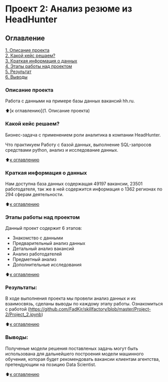 # Проект 2: Анализ резюме из HeadHunter

## Оглавление  
[1. Описание проекта](https://github.com/FadKir/skillfactory/blob/master/Project-2/README.md)  
[2. Какой кейс решаем?](https://github.com/FadKir/skillfactory/blob/master/Project-2/README.md)  
[3. Краткая информация о данных](https://github.com/FadKir/skillfactory/blob/master/Project-2/README.md)  
[4. Этапы работы над проектом](https://github.com/FadKir/skillfactory/blob/master/Project-2/README.md)  
[5. Результат](https://github.com/FadKir/skillfactory/blob/master/Project-2/README.md)    
[6. Выводы](https://github.com/FadKir/skillfactory/blob/master/Project-2/README.md) 

### Описание проекта    
Работа с данными на примере базы данных вакансий hh.ru.

:arrow_up:[к оглавлению](1. Описание проекта)

### Какой кейс решаем?    
Бизнес-задача с применением роли аналитика в компании HeadHunter.

Что практикуем
Работу с базой данных, выполнение SQL-запросов средствами python, анализ и исследование данных.

:arrow_up:[к оглавлению](https://github.com/FadKir/skillfactory/blob/master/Project-2/README.md)

### Краткая информация о данных
Нам доступна база данных содержащая 49197 вакансии, 23501 работодателя, так же в ней содержится информация о 1362 регионах по 294 сферам деятельности.
  
:arrow_up:[к оглавлению](https://github.com/FadKir/skillfactory/blob/master/Project-2/README.md)


### Этапы работы над проектом  
Данный проект содержит 6 этапов:
   - Знакомство с данными 
   - Предварительный анализ данных
   - Детальный анализ вакансий
   - Анализ работодателей
   - Предметный анализ
   - Дополнительные исследования

:arrow_up:[к оглавлению](https://github.com/FadKir/skillfactory/blob/master/Project-2/README.md)


### Результаты:  
В ходе выполнения проекта мы провели анализ данных и их взаимосвязь, сделаны выводы по каждому этапу работы.
Ознакомиться с работой (https://github.com/FadKir/skillfactory/blob/master/Project-2/Project_2.ipynb)

:arrow_up:[к оглавлению](https://github.com/FadKir/skillfactory/blob/master/Project-2/README.md)


### Выводы:  
Полученые модели решения поставленых задачь могут быть использована для дальнейшего построения модели машинного обучения, которая будет рекомендовать вакансии клиентам агентства, претендующим на позицию Data Scientist.

:arrow_up:[к оглавлению](https://github.com/FadKir/skillfactory/blob/master/Project-2/README.md)
